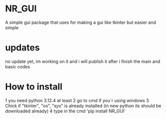 # NR_GUI
A simple gui package that uses for making a gui like tkinter but easier and simple

# updates
no update yet, im working on it
and i will publish it after i finish the main and basic codes

# How to install
1 you need python 3.12.4 at least
2 go to cmd if you`r using windows
3 Chick if "tkinter", "os", "sys" is already installed (in new python its should be downloaded already)
4 type in the cmd 'pip install NR_GUI'
